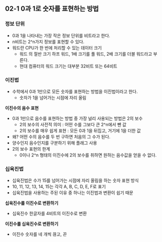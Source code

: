 ## 02-1 0과 1로 숫자를 표현하는 방법
### 정보 단위
- 0과 1을 나타내는 가장 작은 정보 단위를 비트라고 한다.
- n비트는 2^n가지 정보를 표현할 수 있다.
- 워드란 CPU가 한 번에 처리할 수 있는 데이터 크기
	- 워드 의 절반 크기 하프 워드, 1배 크기를 풀 워드, 2배 크기를 더블 워드라고 부른다.
	- 현대 컴퓨터의 워드 크기는 대부분 32비트 또는 64비트

### 이진법
- 수학에서 0과 1만으로 모든 숫자를 표현하는 방법을 이진법이라고 한다.
	- 숫자가 1을 넘어가는 시점에 자리 올림

**이진수의 음수 표현**
- 0과 1만으로 음수를 표현하는 방법 중 가장 널리 사용되는 방법은 2의 보수
	- 2의 보수의 사전적 의미 : 어떤 수를 그보다 큰 2^n에서 뺀 값
	- 2의 보수를 매우 쉽게 표현 : 모든 0과 1을 뒤집고, 거기에 1을 더한 값
- 왜? 어떤 수의 음수를 두 번 구하면 처음의 그 수가 된다.
- 양수인지 음수인지를 구분하기 위해 플래그 사용
- 2의 보수 표현의 한계
	- 0이나 2^n 형태의 이진수에 2의 보수를 취하면 원하는 음수값을 얻을 수 없다.

### 십육진법
- 십육진법은 수가 15를 넘어가는 시점에 자리 올림을 하는 숫자 표현 방식
- 10, 11, 12, 13, 14, 15는 각각 A, B, C, D, E, F로 표기
- 십육진법을 사용하는 주된 이유 중 하나는 이진법과 변환이 쉽기 때문

**십육진수를 이진수로 변환하기**
- 십육진수 한글자를 4비트의 이진수로 변환

**이진수를 십육진수로 변환하기**
- 이진수 숫자를 네 개씩 끊고, 끈
